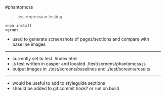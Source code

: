 #phantomcss
>css regression testing

```shell
>npm install
>grunt
```

* used to generate screenshots of pages/sections and compare with baseline images
------

* currently set to test ./index.html
* js test written in casper and located ./test/screens/phantomcss.js
* output images in ./test/screens/baselines and ./test/screens/results
------

* would be useful to add to styleguide sections
* should be added to git commit hook? or run on build